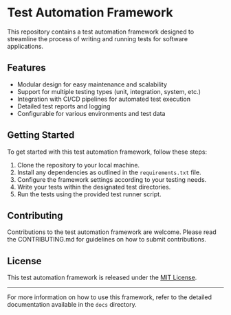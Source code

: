 # Test Automation Framework

This repository contains a test automation framework designed to streamline the process of writing and running tests for software applications.

## Features

- Modular design for easy maintenance and scalability
- Support for multiple testing types (unit, integration, system, etc.)
- Integration with CI/CD pipelines for automated test execution
- Detailed test reports and logging
- Configurable for various environments and test data

## Getting Started

To get started with this test automation framework, follow these steps:

1. Clone the repository to your local machine.
2. Install any dependencies as outlined in the `requirements.txt` file.
3. Configure the framework settings according to your testing needs.
4. Write your tests within the designated test directories.
5. Run the tests using the provided test runner script.

## Contributing

Contributions to the test automation framework are welcome. Please read the CONTRIBUTING.md for guidelines on how to submit contributions.

## License

This test automation framework is released under the [MIT License](LICENSE).

---

For more information on how to use this framework, refer to the detailed documentation available in the `docs` directory.
